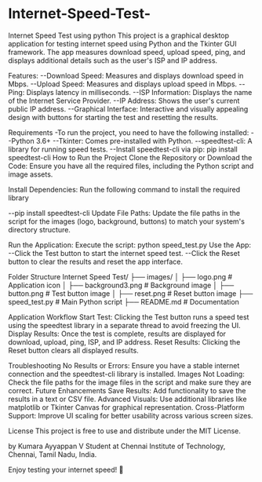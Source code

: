 # Internet-Speed-Test-
Internet Speed Test using python
This project is a graphical desktop application for testing internet speed using Python and the Tkinter GUI framework. The app measures download speed, upload speed, ping, and displays additional details such as the user's ISP and IP address.

Features:
--Download Speed: Measures and displays download speed in Mbps.
--Upload Speed: Measures and displays upload speed in Mbps.
--Ping: Displays latency in milliseconds.
--ISP Information: Displays the name of the Internet Service Provider.
--IP Address: Shows the user's current public IP address.
--Graphical Interface: Interactive and visually appealing design with buttons for starting the test and resetting the results.


Requirements
-To run the project, you need to have the following installed:
--Python 3.6+
--Tkinter: Comes pre-installed with Python.
--speedtest-cli: A library for running speed tests.
--Install speedtest-cli via pip: pip install speedtest-cli
How to Run the Project
Clone the Repository or Download the Code: Ensure you have all the required files, including the Python script and image assets.

Install Dependencies: Run the following command to install the required library

--pip install speedtest-cli
Update File Paths: Update the file paths in the script for the images (logo, background, buttons) to match your system's directory structure.

Run the Application: Execute the script: python speed_test.py
Use the App:
--Click the Test button to start the internet speed test.
--Click the Reset button to clear the results and reset the app interface.

Folder Structure
Internet Speed Test/
├── images/
│   ├── logo.png          # Application icon
│   ├── background3.png   # Background image
│   ├── button.png        # Test button image
│   ├── reset.png         # Reset button image
├── speed_test.py         # Main Python script
├── README.md             # Documentation

Application Workflow
Start Test: Clicking the Test button runs a speed test using the speedtest library in a separate thread to avoid freezing the UI.
Display Results: Once the test is complete, results are displayed for download, upload, ping, ISP, and IP address.
Reset Results: Clicking the Reset button clears all displayed results.

Troubleshooting
No Results or Errors: Ensure you have a stable internet connection and the speedtest-cli library is installed.
Images Not Loading: Check the file paths for the image files in the script and make sure they are correct.
Future Enhancements
Save Results: Add functionality to save the results in a text or CSV file.
Advanced Visuals: Use additional libraries like matplotlib or Tkinter Canvas for graphical representation.
Cross-Platform Support: Improve UI scaling for better usability across various screen sizes.

License
This project is free to use and distribute under the MIT License.

by Kumara Ayyappan V
Student at Chennai Institute of Technology, Chennai, Tamil Nadu, India.

Enjoy testing your internet speed! 🚀
